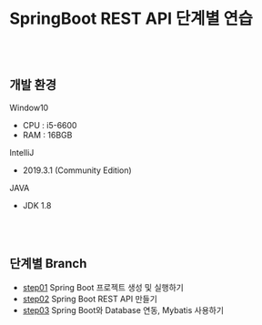 # SpringBoot REST API 단계별 연습

<br><br>

## 개발 환경

Window10

- CPU : i5-6600
- RAM : 16BGB

IntelliJ

- 2019.3.1 (Community Edition)

JAVA

- JDK 1.8

<br><br>

## 단계별 Branch
- [step01](https://github.com/msnodeve/SpringBoot-REST-API/tree/master/step01-make-project) Spring Boot 프로젝트 생성 및 실행하기
- [step02](https://github.com/msnodeve/SpringBoot-REST-API/tree/master/step02-make-rest-api) Spring Boot REST API 만들기
- [step03](https://github.com/msnodeve/SpringBoot-REST-API/tree/master/step03-springboot-data) Spring Boot와 Database 연동, Mybatis 사용하기
